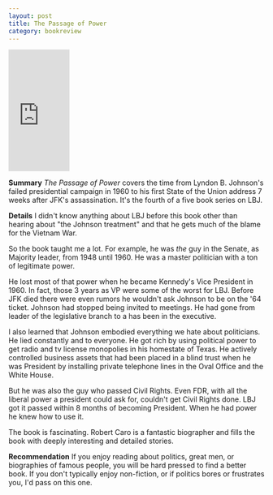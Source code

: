```yaml
---
layout: post
title: The Passage of Power
category: bookreview
---
```


<iframe style="width:120px;height:240px;" marginwidth="0" marginheight="0" scrolling="no" frameborder="0" src="http://ws-na.amazon-adsystem.com/widgets/q?ServiceVersion=20070822&Operation=GetAdHtml&ID=OneJS&OneJS=1&source=ss&ref=ss_til&ad_type=product_link&tracking_id=trevmcke-20&marketplace=amazon&region=US&placement=0679405070&asins=0679405070&show_border=true&link_opens_in_new_window=true&MarketPlace=US"></iframe>

**Summary**
*The Passage of Power* covers the time from Lyndon B. Johnson's failed presidential campaign in 1960 to his first State of the Union address 7 weeks after JFK's assassination. It's the fourth of a five book series on LBJ.

**Details**
I didn't know anything about LBJ before this book other than hearing about "the Johnson treatment" and that he gets much of the blame for the Vietnam War.

So the book taught me a lot.  For example, he was *the* guy in the Senate, as Majority leader, from 1948 until 1960. He was a master politician with a ton of legitimate power.

He lost most of that power when he became Kennedy's Vice President in 1960. In fact, those 3 years as VP were some of the worst for LBJ. Before JFK died there were even rumors he wouldn't ask Johnson to be on the '64 ticket. Johnson had stopped being invited to meetings. He had gone from leader of the legislative branch to a has been in the executive.

I also learned that Johnson embodied everything we hate about politicians. He lied constantly and to everyone. He got rich by using political power to get radio and tv license monopolies in his homestate of Texas. He actively controlled business assets that had been placed in a blind trust when he was President by installing private telephone lines in the Oval Office and the White House.

But he was also the guy who passed Civil Rights. Even FDR, with all the liberal power a president could ask for, couldn't get Civil Rights done. LBJ got it passed within 8 months of becoming President. When he had power he knew how to use it.

The book is fascinating. Robert Caro is a fantastic biographer and fills the book with deeply interesting and detailed stories.

**Recommendation**
If you enjoy reading about politics, great men, or biographies of famous people, you will be hard pressed to find a better book. If you don't typically enjoy non-fiction, or if politics bores or frustrates you, I'd pass on this one.

